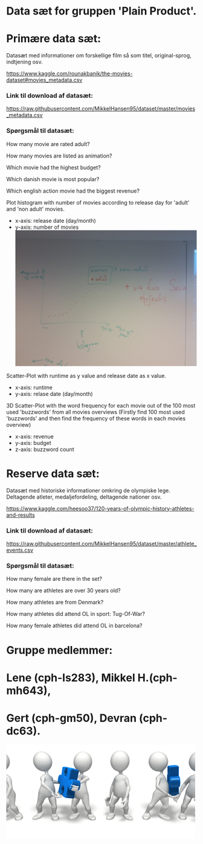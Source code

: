 # Data sæt for gruppen 'Plain Product'.

# Primære data sæt:

Datasæt med informationer om forskellige film så som titel, original-sprog, indtjening osv.

https://www.kaggle.com/rounakbanik/the-movies-dataset#movies_metadata.csv

### Link til download af datasæt:

https://raw.githubusercontent.com/MikkelHansen95/dataset/master/movies_metadata.csv

### Spørgsmål til datasæt:

How many movie are rated adult?

How many movies are listed as animation? 

Which movie had the highest budget? 

Which danish movie is most popular? 

Which english action movie had the biggest revenue? 

Plot histogram with number of movies according to release day for 'adult' and 'non adult' movies.

* x-axis: release date (day/month)
* y-axis: number of movies
![Pic6](https://github.com/MikkelHansen95/dataset/blob/master/6.jpg)


Scatter-Plot with runtime as y value and release date as x value.

* x-axis: runtime
* y-axis: relase date (day/month)

3D Scatter-Plot with the word frequency for each movie out of the 100 most used 'buzzwords' from all movies overviews
(Firstly find 100 most used 'buzzwords' and then find the frequency of these words in each movies overview) 

* x-axis: revenue
* y-axis: budget
* z-axis: buzzword count

# Reserve data sæt:

Datasæt med historiske informationer omkring de olympiske lege. Deltagende atleter, medaljefordeling,
deltagende nationer osv.

https://www.kaggle.com/heesoo37/120-years-of-olympic-history-athletes-and-results

### Link til download af datasæt:

https://raw.githubusercontent.com/MikkelHansen95/dataset/master/athlete_events.csv


### Spørgsmål til datasæt:

How many female are there in the set?

How many are athletes are over 30 years old?

How many athletes are from Denmark?

How many athletes did attend OL in sport: Tug-Of-War?

How many female athletes did attend OL in barcelona?

# Gruppe medlemmer: 
# Lene (cph-ls283), Mikkel H.(cph-mh643), 
# Gert (cph-gm50), Devran (cph-dc63).
![Teamwork](https://github.com/MikkelHansen95/dataset/blob/master/teamwork.gif)
